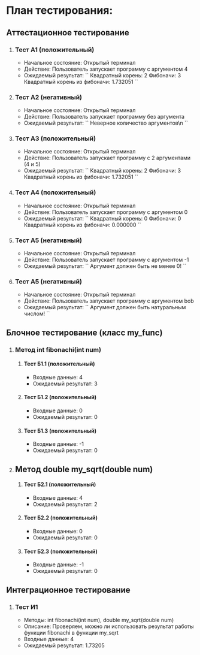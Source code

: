 

# План тестирования:

<h2>Аттестационное тестирование</h2>
<ol>
  <li>
    <h3>Тест А1 (положительный)</h3>
    <ul>
      <li>Начальное состояние: Открытый терминал</li>
      <li>Действие: Пользователь запускает программу с аргументом 4</li>
      <li>Ожидаемый результат: 
      ``
      	Квадратный корень: 2
      	Фибоначи: 3
      	Квадратный корень из фибоначи: 1.732051
      ``
      </li>
    </ul>
  </li>
  <li>
    <h3>Тест А2 (негативный)</h3>
    <ul>
      <li>Начальное состояние: Открытый терминал</li>
      <li>Действие: Пользователь запускает программу без аргумента</li>
      <li>Ожидаемый результат: 
      ``
     	Неверное количество аргументов\n
      ``
      </li>
    </ul>
  </li>
  <li>
      <h3>Тест А3 (положительный)</h3>
    <ul>
      <li>Начальное состояние: Открытый терминал</li>
      <li>Действие: Пользователь запускает программу с 2 аргументами (4 и 5)</li>
      <li>Ожидаемый результат: 
      ``
      	Квадратный корень: 2
      	Фибоначи: 3
      	Квадратный корень из фибоначи: 1.732051
      ``
      </li>
    </ul>
  </li>
    <li>
      <h3>Тест А4 (положительный)</h3>
    <ul>
      <li>Начальное состояние: Открытый терминал</li>
      <li>Действие: Пользователь запускает программу с аргументом 0</li>
      <li>Ожидаемый результат: 
      ``
      	Квадратный корень: 0
      	Фибоначи: 0
      	Квадратный корень из фибоначи: 0.000000
      ``
      </li>
    </ul>
  </li>
    <li>
      <h3>Тест А5 (негативный)</h3>
    <ul>
      <li>Начальное состояние: Открытый терминал</li>
      <li>Действие: Пользователь запускает программу с аргументом -1</li>
      <li>Ожидаемый результат: 
      ``
      	Аргумент должен быть не менее 0!
      ``
      </li>
    </ul>
  </li>
  </li>
    <li>
      <h3>Тест А5 (негативный)</h3>
    <ul>
      <li>Начальное состояние: Открытый терминал</li>
      <li>Действие: Пользователь запускает программу с аргументом bob</li>
      <li>Ожидаемый результат: 
      ``
      	Аргумент должен быть натуральным числом!
      ``
      </li>
    </ul>
  </li>
</ol>

<h2>Блочное тестирование (класс my_func)</h2>
<ol>
  <li>
    <h3>Метод int fibonachi(int num)</h3>
    <ol>
    	<li>
    	  <h4>Тест Б1.1 (положительный)</h4>
    	  <ul>
    	    <li>Входные данные: 4</li>
    	    <li>Ожидаемый результат: 3</li>
    	  </ul>
    	</li>
    	<li>
    	  <h4>Тест Б1.2 (положительный)</h4>
    	  <ul>
    	    <li>Входные данные: 0</li>
    	    <li>Ожидаемый результат: 0</li>
    	  </ul>
    	</li>
    	<li>
    	  <h4>Тест Б1.3 (положительный)</h4>
    	  <ul>
    	    <li>Входные данные: -1</li>
    	    <li>Ожидаемый результат: 0</li>
    	  </ul>
    	</li>
    </ol>
  </li>
    <li>
    <h2>Метод double my_sqrt(double num)</h2>
    <ol>
    	<li>
    	  <h4>Тест Б2.1 (положительный)</h4>
    	  <ul>
    	    <li>Входные данные: 4</li>
    	    <li>Ожидаемый результат: 2</li>
    	  </ul>
    	</li>
    	<li>
    	  <h4>Тест Б2.2 (положительный)</h4>
    	  <ul>
    	    <li>Входные данные: 0</li>
    	    <li>Ожидаемый результат: 0</li>
    	  </ul>
    	</li>
    	<li>
    	  <h4>Тест Б2.3 (положительный)</h4>
    	  <ul>
    	    <li>Входные данные: -1</li>
    	    <li>Ожидаемый результат: 0</li>
    	  </ul>
    	</li>
    </ol>
  </li>
</ol>

<h2>Интеграционное тестирование</h2>
<ol>
  <li>
    <h3>Тест И1</h3>
    <ul>
      <li>Методы: int fibonachi(int num), double my_sqrt(double num)</li>
      <li>Описание: Проверяем, можно ли использовать результат работы функции fibonachi в функции my_sqrt</li>
      <li>Входные данные: 4</li>
      <li>Ожидаемый результат: 1.73205</li>
    </ul>	
  </li>
  
</ol>


